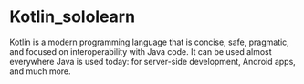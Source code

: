 # Kotlin_sololearn
Kotlin is a modern programming language that is concise, safe, pragmatic, and focused on interoperability with Java code. It can be used almost everywhere Java is used today: for server-side development, Android apps, and much more. 
